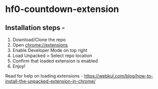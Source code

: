 # hf0-countdown-extension

## Installation steps - 

1. Download/Clone the repo
2. Open [chrome://extensions](chrome://extensions)
3. Enable Developer Mode on top right
4. Load Unpacked > Select repo location
5. Confirm that loaded extension is enabled
6. Enjoy!


Read for help on loading extensions - https://webkul.com/blog/how-to-install-the-unpacked-extension-in-chrome/
